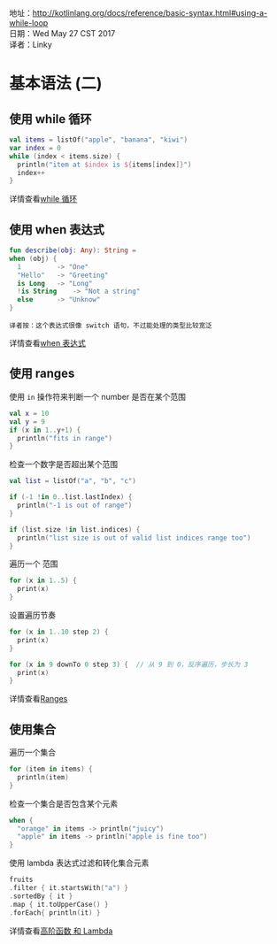 
地址：http://kotlinlang.org/docs/reference/basic-syntax.html#using-a-while-loop<br />
日期：Wed May 27 CST 2017<br />
译者：Linky<br />

# 基本语法  (二)

## 使用 while 循环

```kotlin
val items = listOf("apple", "banana", "kiwi")
var index = 0
while (index < items.size) {
  println("item at $index is ${items[index]}")
  index++
}

```

详情查看[while 循环](http://kotlinlang.org/docs/reference/control-flow.html#while-loops)

## 使用 when 表达式

```kotlin
fun describe(obj: Any): String = 
when (obj) {
  1   		-> "One"
  "Hello"	-> "Greeting"
  is Long 	-> "Long"
  !is String 	-> "Not a string"
  else 		-> "Unknow"
}
```
    译者按：这个表达式很像 switch 语句，不过能处理的类型比较宽泛

详情查看[when 表达式](http://kotlinlang.org/docs/reference/control-flow.html#when-expression)

## 使用 ranges

使用 `in` 操作符来判断一个 number 是否在某个范围

```kotlin
val x = 10
val y = 9
if (x in 1..y+1) {
  println("fits in range")
}
```

检查一个数字是否超出某个范围

```kotlin
val list = listOf("a", "b", "c")

if (-1 !in 0..list.lastIndex) {
  println("-1 is out of range")
}

if (list.size !in list.indices) {
  println("list size is out of valid list indices range too")
}
```

遍历一个 范围

```kotlin
for (x in 1..5) {
  print(x)
}
```

设置遍历节奏

```kotlin
for (x in 1..10 step 2) {
  print(x)
}

for (x in 9 downTo 0 step 3) {	// 从 9 到 0，反序遍历，步长为 3 
  print(x)
}
```

详情查看[Ranges](http://kotlinlang.org/docs/reference/ranges.html)

## 使用集合

遍历一个集合

```kotlin
for (item in items) {
  println(item)
}
```

检查一个集合是否包含某个元素

```kotlin
when {
  "orange" in items -> println("juicy")
  "apple" in items -> println("apple is fine too")
}
```

使用 lambda 表达式过滤和转化集合元素

```kotlin
fruits
.filter { it.startsWith("a") }
.sortedBy { it }
.map { it.toUpperCase() }
.forEach{ println(it) }
```

详情查看[高阶函数 和 Lambda](http://kotlinlang.org/docs/reference/lambdas.html)

